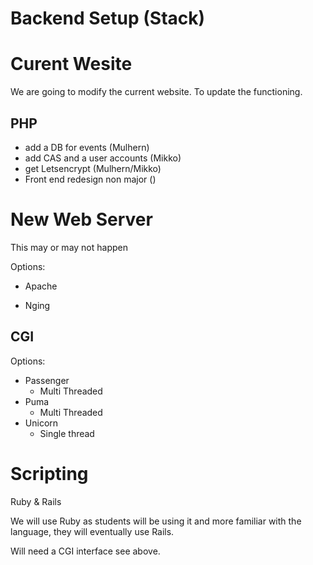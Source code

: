 # Backend Setup (Stack)

# Curent Wesite

We are going to modify the current website. To update the functioning.

## PHP

* add a DB for events (Mulhern)
* add CAS and a user accounts (Mikko)
* get Letsencrypt (Mulhern/Mikko)
* Front end redesign non major ()


# New Web Server

This may or may not happen

Options:

* Apache

* Nging

## CGI

Options:

* Passenger
    * Multi Threaded
* Puma
    * Multi Threaded
* Unicorn
    * Single thread

# Scripting 

Ruby & Rails

We will use Ruby as students will be using it and more familiar with the language, they will eventually use Rails.

Will need a CGI interface see above.



